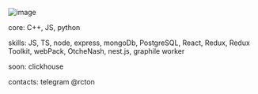 ![image](https://www.codewars.com/users/scalette/badges/micro)

core: C++, JS, python

skills: JS, TS, node, express, mongoDb, PostgreSQL, React, Redux, Redux Toolkit, webPack, OtcheNash, nest.js, graphile worker

soon: clickhouse

contacts: telegram @rcton
